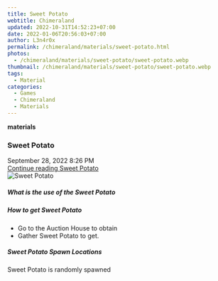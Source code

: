 ```yaml
---
title: Sweet Potato
webtitle: Chimeraland
updated: 2022-10-31T14:52:23+07:00
date: 2022-01-06T20:56:03+07:00
author: L3n4r0x
permalink: /chimeraland/materials/sweet-potato.html
photos:
  - /chimeraland/materials/sweet-potato/sweet-potato.webp
thumbnail: /chimeraland/materials/sweet-potato/sweet-potato.webp
tags:
  - Material
categories:
  - Games
  - Chimeraland
  - Materials
---
```


<section id="bootstrap-wrapper"><link rel="stylesheet" href="https://cdn.statically.io/gh/dimaslanjaka/Web-Manajemen/40ac3225/css/bootstrap-4.5-wrapper.css"/><div class="row g-0 border rounded overflow-hidden flex-md-row mb-4 shadow-sm position-relative"><div class="col p-4 d-flex flex-column position-static"><strong class="d-inline-block mb-2 text-success">materials</strong><h3 class="mb-0">Sweet Potato</h3><div class="mb-1 text-muted">September 28, 2022 8:26 PM</div><a href="#" class="stretched-link d-none">Continue reading Sweet Potato</a></div><div class="col-auto d-none d-lg-block"><img src="/chimeraland/materials/sweet-potato/sweet-potato.webp" alt="Sweet Potato"/></div></div><div class="row"><div class="col-lg-6 col-12 mb-2"><div class="card"><div class="card-body"><h5 class="card-title">What is the use of the Sweet Potato</h5><div class="card-text"><ul></ul></div></div></div></div><div class="col-lg-6 col-12 mb-2"><div class="card"><div class="card-body"><h5 class="card-title">How to get Sweet Potato</h5><div class="card-text"><ul><li>Go to the Auction House to obtain</li><li>Gather Sweet Potato to get.</li></ul></div></div></div></div><div class="col-12 mb-2"><h5>Sweet Potato Spawn Locations</h5><p>Sweet Potato is randomly spawned</p></div></div></section>
